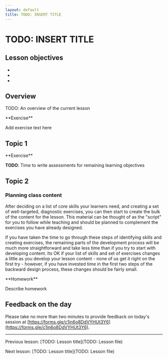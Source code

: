 ```yaml
---
layout: default
title: TODO: INSERT TITLE
---
```


# TODO: INSERT TITLE

## Lesson objectives

+ 
+ 
+ 

## Overview

TODO: An overview of the current lesson

<div class="exercise" markdown="1">
**Exercise**

Add exercise text here
</div>

## Topic 1


<div class="exercise" markdown="1">
**Exercise**

**TODO**: Time to write assessments for remaining learning objectives
</div>


## Topic 2

### Planning class content

After deciding on a list of core skills your learners need, and creating a set 
of well-targeted, diagnostic exercises, you can then start to create the bulk 
of the content for the lesson. This material can be thought of as the "script" 
for you to follow while teaching and should be planned to complement the 
exercises you have already designed. 

If you have taken the time to go through these steps of identifying skills and 
creating exercises, the remaining parts of the development process will be much 
more straightforward and take less time than if you try to start with 
developing content. Its OK if your list of skills and set of exercises changes 
a little as you develop your lesson content - none of us get it right on the 
first try - however, if you have invested time in the first two steps of the 
backward design process, these changes should be fairly small.



<div class="exercise" markdown="1">
**Homework**

Describe homework
</div>

## Feedback on the day

Please take no more than two minutes to provide feedback on today's session at 
[https://forms.gle/c1in6o8DdVYHUt3Y6](https://forms.gle/c1in6o8DdVYHUt3Y6).

***

Previous lesson: [TODO: Lesson title](TODO: Lesson file)

Next lesson: [TODO: Lesson title](TODO: Lesson file)
